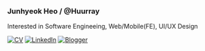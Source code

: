 ### Junhyeok Heo  /  @Huurray
Interested in Software Engineeing, Web/Mobile(FE), UI/UX Design

[![CV](https://img.shields.io/badge/CV-%23white.svg?style=for-the-badge&logo=notion&logoColor=white)](https://www.notion.so/CV-cb10e79133b44b63a72ec62cfa5846c7)
[![LinkedIn](https://img.shields.io/badge/Linkedin-%230077B5.svg?style=for-the-badge&logo=linkedin&logoColor=white)](https://www.linkedin.com/in/junhyeok-heo-14b359201/)
[![Blogger](https://img.shields.io/badge/Blog-FF5722?style=for-the-badge&logo=blogger&logoColor=white)](https://velog.io/@huurray)
